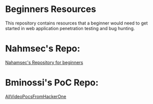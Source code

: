 # Beginners Resources
This repository contains resources that a beginner would need to get started in web application penetration testing and bug hunting.

# Nahmsec's Repo:
[Nahamsec's Repository for beginners](https://github.com/nahamsec/Resources-for-Beginner-Bug-Bounty-Hunters)

#  Bminossi's PoC Repo:
[AllVideoPocsFromHackerOne](https://github.com/bminossi/AllVideoPocsFromHackerOne)
